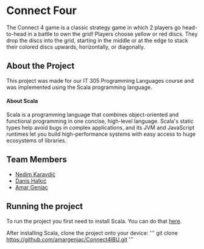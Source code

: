 # Connect Four

The Connect 4 game is a classic strategy game in which 2 players go head-to-head in a battle to own the grid! Players choose yellow or red discs. They drop the discs into the grid, starting in the middle or at the edge to stack their colored discs upwards, horizontally, or diagonally.

## About the Project

This project was made for our IT 305 Programming Languages course and was implemented using the Scala programming language.

#### About Scala

Scala is a programming language that combines object-oriented and functional programming in one concise, high-level language. Scala's static types help avoid bugs in complex applications, and its JVM and JavaScript runtimes let you build high-performance systems with easy access to huge ecosystems of libraries.

## Team Members
- [Nedim Karavdić](https://github.com/NedimKaravdic)
- [Danis Halkić](https://github.com/dhalkic)
- [Amar Genjac](https://github.com/amargenjac)

## Running the project 

To run the project you first need to install Scala. You can do that [here](https://www.scala-lang.org/download/).

After installing Scala, clone the project onto your device:
'''
git clone https://github.com/amargenjac/Connect4IBU.git
'''


